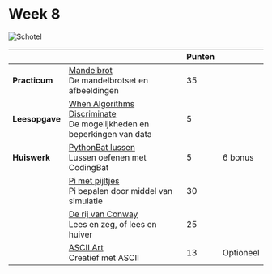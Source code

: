 # Week 8

![Schotel](/images/saucer.png)

|                |                                                                                                                   | Punten |           |
|----------------|-------------------------------------------------------------------------------------------------------------------|--------|-----------|
| **Practicum**  | [Mandelbrot](/problems/mandelbrot/index)<br>De mandelbrotset en afbeeldingen                                         | 35     |           |
| **Leesopgave** | [When Algorithms Discriminate](/readings/algoritmen_discrimineren.md)<br>De mogelijkheden en beperkingen van data | 5      |           |
| **Huiswerk**   | [PythonBat lussen](/problems/pythonbat_lussen/index)<br>Lussen oefenen met CodingBat                                 | 5      | 6 bonus   |
|                | [Pi met pijltjes](/problems/pi_pijlen/index)<br>Pi bepalen door middel van simulatie                                 | 30     |           |
|                | [De rij van Conway](/problems/rij_van_conway/index)<br>Lees en zeg, of lees en huiver                                | 25     |           |
|                | [ASCII Art](/problems/ascii_art/index)<br>Creatief met ASCII                                                            | 13     | Optioneel |
